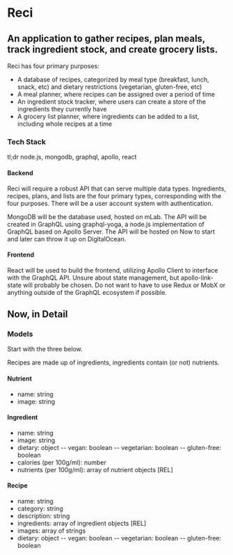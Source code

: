 # Reci

## An application to gather recipes, plan meals, track ingredient stock, and create grocery lists.

Reci has four primary purposes:

- A database of recipes, categorized by meal type (breakfast, lunch, snack, etc) and dietary restrictions (vegetarian, gluten-free, etc)
- A meal planner, where recipes can be assigned over a period of time
- An ingredient stock tracker, where users can create a store of the ingredients they currently have
- A grocery list planner, where ingredients can be added to a list, including whole recipes at a time

### Tech Stack

tl;dr node.js, mongodb, graphql, apollo, react

#### Backend

Reci will require a robust API that can serve multiple data types. Ingredients, recipes, plans, and lists are the four primary types, corresponding with the four purposes. There will be a user account system with authentication.

MongoDB will be the database used, hosted on mLab. The API will be created in GraphQL using graphql-yoga, a node.js implementation of GraphQL based on Apollo Server. The API will be hosted on Now to start and later can throw it up on DigitalOcean.

#### Frontend

React will be used to build the frontend, utilizing Apollo Client to interface with the GraphQL API. Unsure about state management, but apollo-link-state will probably be chosen. Do not want to have to use Redux or MobX or anything outside of the GraphQL ecosystem if possible.

## Now, in Detail

### Models

Start with the three below.

Recipes are made up of ingredients, ingredients contain (or not) nutrients.

#### Nutrient

- name: string
- image: string

#### Ingredient

- name: string
- image: string
- dietary: object
  -- vegan: boolean
  -- vegetarian: boolean
  -- gluten-free: boolean
- calories (per 100g/ml): number
- nutrients (per 100g/ml): array of nutrient objects [REL]

#### Recipe

- name: string
- category: string
- description: string
- ingredients: array of ingredient objects [REL]
- images: array of strings
- dietary: object
  -- vegan: boolean
  -- vegetarian: boolean
  -- gluten-free: boolean

